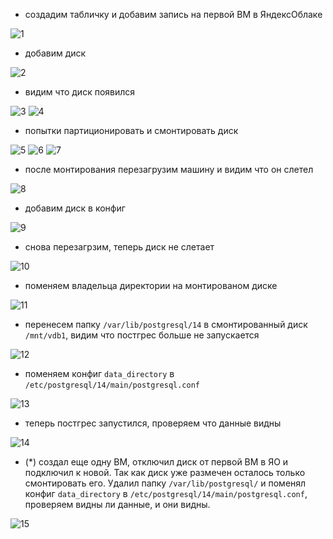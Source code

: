 - создадим табличку и добавим запись на первой ВМ в ЯндексОблаке
  
![1](./1.PNG)
- добавим диск
  
![2](./2.PNG)
- видим что диск появился

![3](./3.PNG)
![4](./4.PNG)
- попытки партиционировать и смонтировать диск
  
![5](./5.PNG)
![6](./6.PNG)
![7](./7.PNG)
- после монтирования перезагрузим машину и видим что он слетел
  
![8](./8.PNG)
- добавим диск в конфиг

![9](./9.PNG)
- снова перезагрзим, теперь диск не слетает
  
![10](./10.PNG)
- поменяем владельца директории на монтированом диске


![11](./11.PNG)
- перенесем папку `/var/lib/postgresql/14` в смонтированный диск `/mnt/vdb1`, видим что постгрес больше не запускается
  
![12](./12.PNG)
- поменяем конфиг `data_directory` в `/etc/postgresql/14/main/postgresql.conf`
  
![13](./13.PNG)
- теперь постгрес запустился, проверяем что данные видны
  
![14](./14.PNG)

- (*) создал еще одну ВМ, отключил диск от первой ВМ в ЯО и подключил к новой. Так как диск уже размечен осталось только смонтировать его. Удалил папку `/var/lib/postgresql/` и поменял конфиг `data_directory` в `/etc/postgresql/14/main/postgresql.conf`, проверяем видны ли данные, и они видны.
  
![15](./15.PNG)
